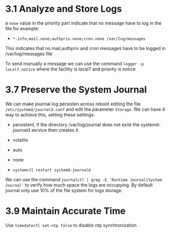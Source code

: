 # 3.1 Analyze and Store Logs #

a `none` value in the priority part indicate that no message have to log in the file for example:

* `*.info;mail.none;authpriv.none;cron.none /var/log/messages`

This indicates that no mail,authpriv and cron messages have to be logged in /var/log/messages file

To send manually a message we can use the command `logger -p local7.notice` where the facility is local7 and priority is notice

# 3.7 Preserve the System Journal #

We can make jouirnal log persisten across reboot editing the file `/etc/systemd/journald.conf` and edit the parameter `Storage`. We can have 4 way to achieve this, setting these settings:

* persistent, if the directory /var/log/journal does not exist the systemd-journald service then creates it
* volatile
* auto
* none

* `systemctl restart systemd-journald`

We can use the command `journalctl | grep -E 'Runtime Journal|System Journal'` to verify how much space the logs are occupying. By default journal only use 10% of the file system for logs storage.

# 3.9 Maintain Accurate Time #

Use ` timedatectl set-ntp false ` to disable ntp synchronization 